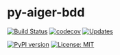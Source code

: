 # py-aiger-bdd
[![Build Status](https://travis-ci.org/mvcisback/py-aiger-bdd.svg?branch=master)](https://travis-ci.org/mvcisback/py-aiger-bdd)
[![codecov](https://codecov.io/gh/mvcisback/py-aiger-bdd/branch/master/graph/badge.svg)](https://codecov.io/gh/mvcisback/py-aiger-bdd)
[![Updates](https://pyup.io/repos/github/mvcisback/py-aiger-bdd/shield.svg)](https://pyup.io/repos/github/mvcisback/py-aiger-bdd/)

[![PyPI version](https://badge.fury.io/py/py-aiger-bdd.svg)](https://badge.fury.io/py/py-aiger-bdd)
[![License: MIT](https://img.shields.io/badge/License-MIT-yellow.svg)](https://opensource.org/licenses/MIT)
